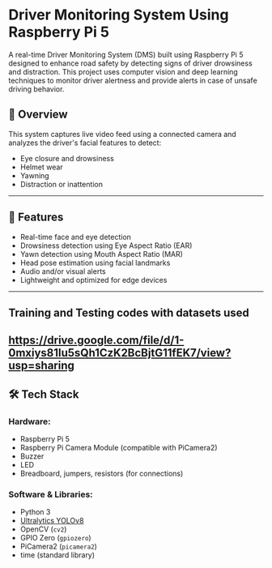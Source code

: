 # Driver Monitoring System Using Raspberry Pi 5

A real-time Driver Monitoring System (DMS) built using Raspberry Pi 5 designed to enhance road safety by detecting signs of driver drowsiness and distraction. This project uses computer vision and deep learning techniques to monitor driver alertness and provide alerts in case of unsafe driving behavior.

## 🚗 Overview

This system captures live video feed using a connected camera and analyzes the driver's facial features to detect:
- Eye closure and drowsiness
- Helmet wear
- Yawning
- Distraction or inattention

---

## 🧠 Features

- Real-time face and eye detection
- Drowsiness detection using Eye Aspect Ratio (EAR)
- Yawn detection using Mouth Aspect Ratio (MAR)
- Head pose estimation using facial landmarks
- Audio and/or visual alerts
- Lightweight and optimized for edge devices

---
## Training and Testing codes with datasets used
https://drive.google.com/file/d/1-0mxiys81Iu5sQh1CzK2BcBjtG11fEK7/view?usp=sharing
---

## 🛠️ Tech Stack

### Hardware:
- Raspberry Pi 5
- Raspberry Pi Camera Module (compatible with PiCamera2)
- Buzzer
- LED
- Breadboard, jumpers, resistors (for connections)

### Software & Libraries:
- Python 3
- [Ultralytics YOLOv8](https://docs.ultralytics.com/)
- OpenCV (`cv2`)
- GPIO Zero (`gpiozero`)
- PiCamera2 (`picamera2`)
- time (standard library)
